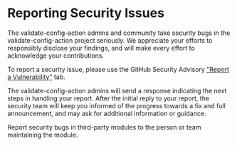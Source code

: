 # Reporting Security Issues

The validate-config-action admins and community take security bugs in the validate-config-action project seriously. We appreciate your efforts to responsibly disclose your findings, and will make every effort to acknowledge your contributions.

To report a security issue, please use the GitHub Security Advisory ["Report a Vulnerability"](https://github.com/kehoecj/validate-config-action/security/advisories/new) tab.

The validate-config-action admins will send a response indicating the next steps in handling your report. After the initial reply to your report, the security team will keep you informed of the progress towards a fix and full announcement, and may ask for additional information or guidance.

Report security bugs in third-party modules to the person or team maintaining the module.

